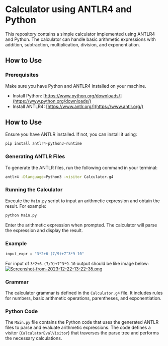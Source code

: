 # Calculator using ANTLR4 and Python

This repository contains a simple calculator implemented using ANTLR4 and Python. The calculator can handle basic arithmetic expressions with addition, subtraction, multiplication, division, and exponentiation.

## How to Use

### Prerequisites

Make sure you have Python and ANTLR4 installed on your machine.

- Install Python: [https://www.python.org/downloads/](https://www.python.org/downloads/)
- Install ANTLR4: [https://www.antlr.org/](https://www.antlr.org/)

## How to Use

Ensure you have ANTLR installed. If not, you can install it using:

```bash
pip install antlr4-python3-runtime
```
### Generating ANTLR Files

To generate the ANTLR files, run the following command in your terminal:

```bash
antlr4 -Dlanguage=Python3 -visitor Calculator.g4
```

### Running the Calculator

Execute the `Main.py` script to input an arithmetic expression and obtain the result. For example:

```bash
python Main.py
```

Enter the arithmetic expression when prompted. The calculator will parse the expression and display the result.

### Example

```python
input_expr = "3*2+6-(7/9)+7^3*9-10"
```
For input of `3*2+6-(7/9)+7^3*9-10` output should be like image below:
[![Screenshot-from-2023-12-22-13-22-35.png](https://i.postimg.cc/vHW7N6fS/Screenshot-from-2023-12-22-13-22-35.png)](https://postimg.cc/tY4V1Jrh)

### Grammar

The calculator grammar is defined in the `Calculator.g4` file. It includes rules for numbers, basic arithmetic operations, parentheses, and exponentiation.

### Python Code

The `Main.py` file contains the Python code that uses the generated ANTLR files to parse and evaluate arithmetic expressions. The code defines a visitor (`CalculatorEvalVisitor`) that traverses the parse tree and performs the necessary calculations.

